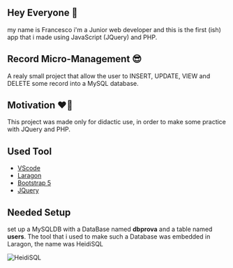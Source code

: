 ## Hey Everyone :wave:
my name is Francesco i'm a Junior web developer and this is the first (ish) app that i made using JavaScript (JQuery) and PHP.

## Record Micro-Management :sunglasses:
A realy small project that allow the user to INSERT, UPDATE, VIEW and DELETE some record into a MySQL database.

## Motivation	:heart_on_fire:
This project was made only for didactic use, in order to make some practice with JQuery and PHP.

## Used Tool
- [VScode](https://code.visualstudio.com/download)
- [Laragon](https://laragon.org/)
- [Bootstrap 5](https://getbootstrap.com/)
- [JQuery](https://jquery.com/)

## Needed Setup
set up a MySQLDB with a DataBase named **dbprova** and a table named **users**.
The tool that i used to make such a Database was embedded in Laragon, the name was HeidiSQL

![HeidiSQL](https://iili.io/5k9F87.png)


